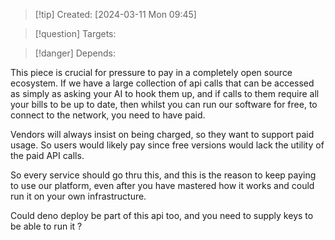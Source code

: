 
>[!tip] Created: [2024-03-11 Mon 09:45]

>[!question] Targets: 

>[!danger] Depends: 

This piece is crucial for pressure to pay in a completely open source ecosystem.
If we have a large collection of api calls that can be accessed as simply as asking your AI to hook them up, and if calls to them require all your bills to be up to date, then whilst you can run our software for free, to connect to the network, you need to have paid.

Vendors will always insist on being charged, so they want to support paid usage.  So users would likely pay since free versions would lack the utility of the paid API calls.

So every service should go thru this, and this is the reason to keep paying to use our platform, even after you have mastered how it works and could run it on your own infrastructure.


Could deno deploy be part of this api too, and you need to supply keys to be able to run it ?